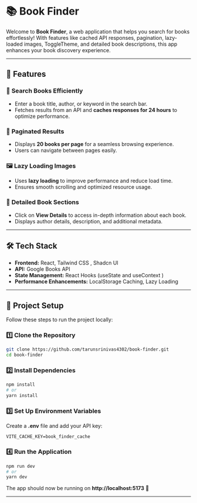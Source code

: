 # 📚 Book Finder

Welcome to **Book Finder**, a web application that helps you search for books effortlessly! With features like cached API responses, pagination, lazy-loaded images, ToggleTheme, and detailed book descriptions, this app enhances your book discovery experience.

---

## 🚀 Features

### 🔎 **Search Books Efficiently**

- Enter a book title, author, or keyword in the search bar.
- Fetches results from an API and **caches responses for 24 hours** to optimize performance.

### 📄 **Paginated Results**

- Displays **20 books per page** for a seamless browsing experience.
- Users can navigate between pages easily.

### 🖼️ **Lazy Loading Images**

- Uses **lazy loading** to improve performance and reduce load time.
- Ensures smooth scrolling and optimized resource usage.

### 📖 **Detailed Book Sections**

- Click on **View Details** to access in-depth information about each book.
- Displays author details, description, and additional metadata.

---

## 🛠️ Tech Stack

- **Frontend:** React, Tailwind CSS , Shadcn UI
- **API:** Google Books API
- **State Management:** React Hooks (useState and useContext )
- **Performance Enhancements:** LocalStorage Caching, Lazy Loading

---

## 📂 Project Setup

Follow these steps to run the project locally:

### 1️⃣ Clone the Repository

```bash
git clone https://github.com/tarunsrinivas4302/book-finder.git
cd book-finder
```

### 2️⃣ Install Dependencies

```bash
npm install
# or
yarn install
```

### 3️⃣ Set Up Environment Variables

Create a **.env** file and add your API key:

```env
VITE_CACHE_KEY=book_finder_cache
```

### 4️⃣ Run the Application

```bash
npm run dev
# or
yarn dev
```

The app should now be running on **http://localhost:5173** 🚀

---
